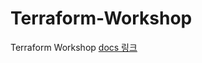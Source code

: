 # Terraform-Workshop

Terraform Workshop [docs 링크](https://github.com/EstebanHan/testt/tree/main/DOCS)
